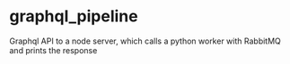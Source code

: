 # graphql_pipeline
Graphql API to a node server, which calls a python worker with RabbitMQ and prints the response

